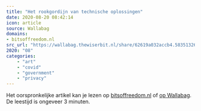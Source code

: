 ```yaml
---
title: "Het rookgordijn van technische oplossingen"
date: 2020-08-20 08:42:14
icon: article
source: Wallabag
domains:
- bitsoffreedom.nl
src_url: "https://wallabag.thewiserbit.nl/share/62619a032accb4.58351326"
2020: "08"
categories:
    - "art"
    - "covid"
    - "government"
    - "privacy"
---
```

Het oorspronkelijke artikel kan je lezen op [bitsoffreedom.nl](https://www.bitsoffreedom.nl/2020/06/03/het-rookgordijn-van-technische-oplossingen/) of [op Wallabag](https://wallabag.thewiserbit.nl/share/62619a032accb4.58351326). De leestijd is ongeveer 3 minuten.